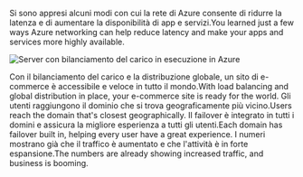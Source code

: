 <span data-ttu-id="f2ac4-101">Si sono appresi alcuni modi con cui la rete di Azure consente di ridurre la latenza e di aumentare la disponibilità di app e servizi.</span><span class="sxs-lookup"><span data-stu-id="f2ac4-101">You learned just a few ways Azure networking can help reduce latency and make your apps and services more highly available.</span></span> 

![Server con bilanciamento del carico in esecuzione in Azure](../media/5-heading.png)

<span data-ttu-id="f2ac4-103">Con il bilanciamento del carico e la distribuzione globale, un sito di e-commerce è accessibile e veloce in tutto il mondo.</span><span class="sxs-lookup"><span data-stu-id="f2ac4-103">With load balancing and global distribution in place, your e-commerce site is ready for the world.</span></span> <span data-ttu-id="f2ac4-104">Gli utenti raggiungono il dominio che si trova geograficamente più vicino.</span><span class="sxs-lookup"><span data-stu-id="f2ac4-104">Users reach the domain that's closest geographically.</span></span> <span data-ttu-id="f2ac4-105">Il failover è integrato in tutti i domini e assicura la migliore esperienza a tutti gli utenti.</span><span class="sxs-lookup"><span data-stu-id="f2ac4-105">Each domain has failover built in, helping every user have a great experience.</span></span> <span data-ttu-id="f2ac4-106">I numeri mostrano già che il traffico è aumentato e che l'attività è in forte espansione.</span><span class="sxs-lookup"><span data-stu-id="f2ac4-106">The numbers are already showing increased traffic, and business is booming.</span></span>
